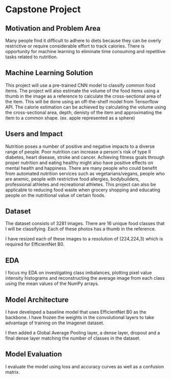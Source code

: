 # Capstone Project

## Motivation and Problem Area

Many people find it difficult to adhere to diets because they can be overly restrictive or require considerable effort to track calories.
There is opportunity for machine learning to eliminate time consuming and repetitive tasks related to nutrition.

## Machine Learning Solution

This project will use a pre-trained CNN model to classify common food items. The project will also estimate the volume of the food items using a thumb in the image as a reference to calculate the cross-sectional area of the item. This will be done using an off-the-shelf model from Tensorflow API. The calorie estimation can be achieved by calculating the volume using the cross-sectional area, depth, denisty of the item and approximating the item to a common shape. (ex. apple represented as a sphere)

## Users and Impact

Nutrition poses a number of positive and negative impacts to a diverse range of people. Poor nutrition can increase a person's risk of type II diabetes, heart disease, stroke and cancer. Achieving fitness goals through proper nutrition and eating healthy might also have positive effects on mental health and happiness. There are many people who could benefit from automated nutrition services such as vegetarians/vegans, people who are anemic, people with restrictive food allergies, bodybuilders, professional athletes and recreational athletes. This project can also be applicable to reducing food waste when grocery shopping and educating people on the nutritional value of certain foods.

## Dataset

The dataset consists of 3281 images. There are 16 unique food classes that I will be classifying. Each of these photos has a thumb in the reference. 

I have resized each of these images to a resolution of (224,224,3) which is required for EfficientNet B0. 

## EDA

I focus my EDA on investigating class imbalances, plotting pixel value intensity histograms and reconstructing the average image from each class using the mean values of the NumPy arrays. 

## Model Architecture

I have developed a baseline model that uses EfficientNet B0 as the backbone. I have frozen the weights in the convolutional layers to take advantage of training on the Imagenet dataset. 

I then added a Global Average Pooling layer, a dense layer, dropout and a final dense layer matching the number of classes in the dataset. 

## Model Evaluation

I evaluate the model using loss and accuracy curves as well as a confusion matrix.
